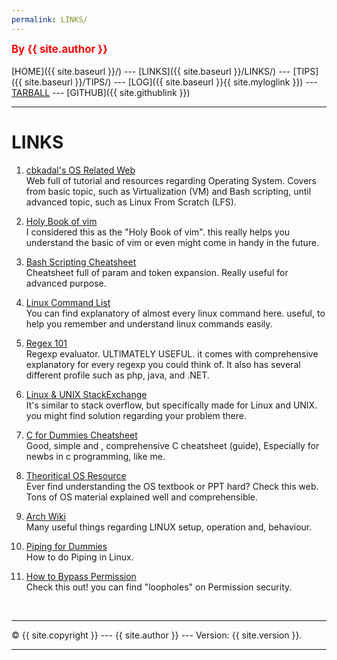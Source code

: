 ```yaml
---
permalink: LINKS/
---
```

<span style="color:red; font-weight:bold; font-size:larger;">By {{ site.author }}</span>
<br><br>
[HOME]({{ site.baseurl }}/) ---
[LINKS]({{ site.baseurl }}/LINKS/) ---
[TIPS]({{ site.baseurl }}/TIPS/) ---
[LOG]({{ site.baseurl }}{{ site.myloglink }}) ---
[TARBALL](SandBox/Rhfialyndra.tar.xz) ---
[GITHUB]({{ site.githublink }})
<br>
<hr>

# LINKS

1. [cbkadal's OS Related Web](https://osp4diss.vlsm.org)<br>
Web full of tutorial and resources regarding Operating System.
Covers from basic topic, such as Virtualization (VM) and Bash scripting, until advanced topic, such as Linux From Scratch (LFS).

2. [Holy Book of vim](https://danielmiessler.com/study/vim)<br>
I considered this as the "Holy Book of vim". this really helps you understand the basic of vim or even might come in handy in the future.

3. [Bash Scripting Cheatsheet](https://devhints.io/bash)<br>
Cheatsheet full of param and token expansion. Really useful for advanced purpose.

4. [Linux Command List](https://www.tutorialspoint.com/unix_commands/index.html)<br>
You can find explanatory of almost every linux command here. useful, to help you remember and understand linux commands easily.

5. [Regex 101](https://regex101.com/)<br>
Regexp evaluator. ULTIMATELY USEFUL. it comes with comprehensive explanatory for every regexp you could think of.
It also has several different profile such as php, java, and .NET.

6. [Linux & UNIX StackExchange](https://unix.stackexchange.com/)<br>
It's similar to stack overflow, but specifically made for Linux and UNIX. you might find solution regarding your problem there.

7. [C for Dummies Cheatsheet](https://www.dummies.com/article/technology/programming-web-design/c/c-programming-for-dummies-cheat-sheet-207820/)<br>
Good, simple and , comprehensive C cheatsheet (guide), Especially for newbs in c programming, like me.

8. [Theoritical OS Resource](https://www.javatpoint.com/os-tutorial)<br>
Ever find understanding the OS textbook or PPT hard? Check this web. Tons of OS material explained well and comprehensible.

9. [Arch Wiki](https://wiki.archlinux.org)<br>
Many useful things regarding LINUX setup, operation and, behaviour.

10. [Piping for Dummies](https://medium.com/codex/piping-in-linux-unix-a-quick-guide-c1d79d4e90a9)<br>
How to do Piping in Linux.

11. [How to Bypass Permission](https://en.wikipedia.org/wiki/Time-of-check_to_time-of-use)<br>
Check this out! you can find "loopholes" on Permission security.



<br>
<hr>
&copy; {{ site.copyright }} --- {{ site.author }} --- Version: {{ site.version }}.
<hr>
<br>
